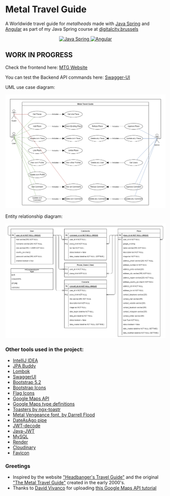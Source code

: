 # Metal Travel Guide
A Worldwide travel guide for *metalheads* made with [Java Spring](https://spring.io/) and [Angular](https://angular.io/) as part of my Java Spring course at [digitalcity.brussels](https://digitalcity.brussels/)

<p align="center">
  <a href="https://spring.io/" target="_blank">
    <img src="https://upload.wikimedia.org/wikipedia/commons/thumb/4/44/Spring_Framework_Logo_2018.svg/2560px-Spring_Framework_Logo_2018.svg.png" alt="Java Spring" height="100" />
  </a>
  <a href="https://angular.io/" target="_blank">
    <img src="https://upload.wikimedia.org/wikipedia/commons/thumb/c/ca/AngularJS_logo.svg/640px-AngularJS_logo.svg.png" alt="Angular" height="100" />
  </a>
</p>

## WORK IN PROGRESS

Check the frontend here: [MTG Website](https://luisromeroaraya.github.io/metaltravelguide/)

You can test the Backend API commands here: [Swagger-UI](https://metaltravelguide.onrender.com/swagger-ui/index.html)

UML use case diagram:

![UML use case diagram](backend/uml_use_case_diagram.png)

Entity relationship diagram:

![ERD diagram](backend/erd_diagram.png)

### Other tools used in the project:
- [IntelliJ IDEA](https://www.jetbrains.com/idea/)
- [JPA Buddy](https://www.jpa-buddy.com/)
- [Lombok](https://projectlombok.org/)
- [SwaggerUI](https://swagger.io/tools/swagger-ui/)
- [Bootstrap 5.2](https://getbootstrap.com/)
- [Bootstrap Icons](https://icons.getbootstrap.com/)
- [Flag Icons](https://www.npmjs.com/package/flag-icons)
- [Google Maps API](https://developers.google.com/maps/documentation/javascript/overview)
- [Google Maps type definitions](https://www.npmjs.com/package/@types/google.maps)
- [Toasters by ngx-toastr](https://www.npmjs.com/package/ngx-toastr)
- [Metal Vengeance font, by Darrell Flood](https://www.dafont.com/metal-vengeance.font)
- [DateAsAgo pipe](https://techincent.com/angular-date-as-ago-minutes-hours-days-months-years-ago-pipe/)
- [JWT-decode](https://www.npmjs.com/package/jwt-decode)
- [Java-JWT](https://github.com/auth0/java-jwt)
- [MySQL](https://www.mysql.com/)
- [Render](https://www.render.com)
- [Cloudinary](https://cloudinary.com/)
- [Favicon](https://favicon.io/)


### Greetings
- Inspired by the website ["Headbanger's Travel Guide"](https://headbangerstravelguide.com/) and the original ["The Metal Travel Guide"](https://web.archive.org/web/20040626111046/http://www.metaltravelguide.com/) created in the early 2000's.
- Thanks to [David Vivanco](https://github.com/3djdavid2) for uploading [this Google Maps API tutorial](https://www.youtube.com/watch?v=CB1afRE9hdE)

